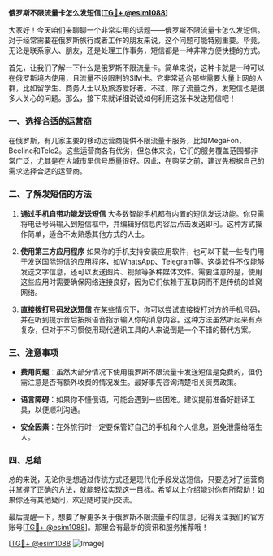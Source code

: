**俄罗斯不限流量卡怎么发短信[[TG💪+ @esim1088](https://t.me/s/esim1088)]**

大家好！今天咱们来聊聊一个非常实用的话题——俄罗斯不限流量卡怎么发短信。对于经常需要在俄罗斯旅行或者工作的朋友来说，这个问题可能特别重要。毕竟，无论是联系家人、朋友，还是处理工作事务，短信都是一种非常方便快捷的方式。

首先，让我们了解一下什么是俄罗斯不限流量卡。简单来说，这种卡就是一种可以在俄罗斯境内使用，且流量不设限制的SIM卡。它非常适合那些需要大量上网的人群，比如留学生、商务人士以及旅游爱好者。不过，除了流量之外，发短信也是很多人关心的问题。那么，接下来就详细说说如何利用这张卡发送短信吧！

### **一、选择合适的运营商**

在俄罗斯，有几家主要的移动运营商提供不限流量卡服务，比如MegaFon、Beeline和Tele2。这些运营商各有优劣，但总体来说，它们的服务覆盖范围都非常广泛，尤其是在大城市里信号质量很好。因此，在购买之前，建议先根据自己的需求选择合适的运营商。

### **二、了解发短信的方法**

1. **通过手机自带功能发送短信**
   大多数智能手机都有内置的短信发送功能。你只需将电话号码输入到短信框中，并编辑好信息内容后点击发送即可。这种方式操作简单，适合不太熟悉其他方式的人士。

2. **使用第三方应用程序**
   如果你的手机支持安装应用软件，也可以下载一些专门用于发送国际短信的应用程序，如WhatsApp、Telegram等。这类软件不仅能够发送文字信息，还可以发送图片、视频等多种媒体文件。需要注意的是，使用这些应用时需要确保网络连接良好，因为它们依赖于互联网而不是传统的蜂窝网络。

3. **直接拨打号码发送短信**
   在某些情况下，你可以尝试直接拨打对方的手机号码，并在听到提示音后按照语音指示输入你的消息内容。这种方法虽然听起来有点复杂，但对于不习惯使用现代通讯工具的人来说倒是一个不错的替代方案。

### **三、注意事项**

- **费用问题**：虽然大部分情况下使用俄罗斯不限流量卡发送短信是免费的，但仍需注意是否有额外收费的情况发生。最好事先咨询清楚相关资费政策。
  
- **语言障碍**：如果你不懂俄语，可能会遇到一些困难。建议提前准备好翻译工具，以便顺利沟通。

- **安全因素**：在外旅行时一定要保管好自己的手机和个人信息，避免泄露给陌生人。

### **四、总结**

总的来说，无论你是想通过传统方式还是现代化手段发送短信，只要选对了运营商并掌握了正确的方法，就能轻松实现这一目标。希望以上介绍能对你有所帮助！如果你还有其他疑问，欢迎随时提问交流。

最后提醒一下，想要了解更多关于俄罗斯不限流量卡的信息，记得关注我们的官方账号[[TG💪+ @esim1088](https://t.me/s/esim1088)]。那里会有最新的资讯和服务推荐哦！

[[TG💪+ @esim1088](https://t.me/s/esim1088) ![Image](https://i.postimg.cc/4NQfJmqS/Snipaste-2025-05-13-00-14-12.png)]